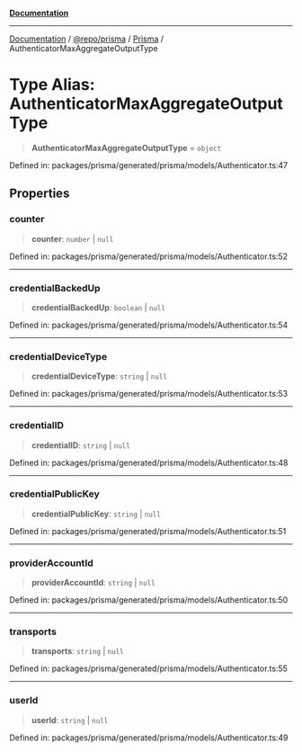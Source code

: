 [**Documentation**](../../../../../README.md)

***

[Documentation](../../../../../README.md) / [@repo/prisma](../../../README.md) / [Prisma](../README.md) / AuthenticatorMaxAggregateOutputType

# Type Alias: AuthenticatorMaxAggregateOutputType

> **AuthenticatorMaxAggregateOutputType** = `object`

Defined in: packages/prisma/generated/prisma/models/Authenticator.ts:47

## Properties

### counter

> **counter**: `number` \| `null`

Defined in: packages/prisma/generated/prisma/models/Authenticator.ts:52

***

### credentialBackedUp

> **credentialBackedUp**: `boolean` \| `null`

Defined in: packages/prisma/generated/prisma/models/Authenticator.ts:54

***

### credentialDeviceType

> **credentialDeviceType**: `string` \| `null`

Defined in: packages/prisma/generated/prisma/models/Authenticator.ts:53

***

### credentialID

> **credentialID**: `string` \| `null`

Defined in: packages/prisma/generated/prisma/models/Authenticator.ts:48

***

### credentialPublicKey

> **credentialPublicKey**: `string` \| `null`

Defined in: packages/prisma/generated/prisma/models/Authenticator.ts:51

***

### providerAccountId

> **providerAccountId**: `string` \| `null`

Defined in: packages/prisma/generated/prisma/models/Authenticator.ts:50

***

### transports

> **transports**: `string` \| `null`

Defined in: packages/prisma/generated/prisma/models/Authenticator.ts:55

***

### userId

> **userId**: `string` \| `null`

Defined in: packages/prisma/generated/prisma/models/Authenticator.ts:49
